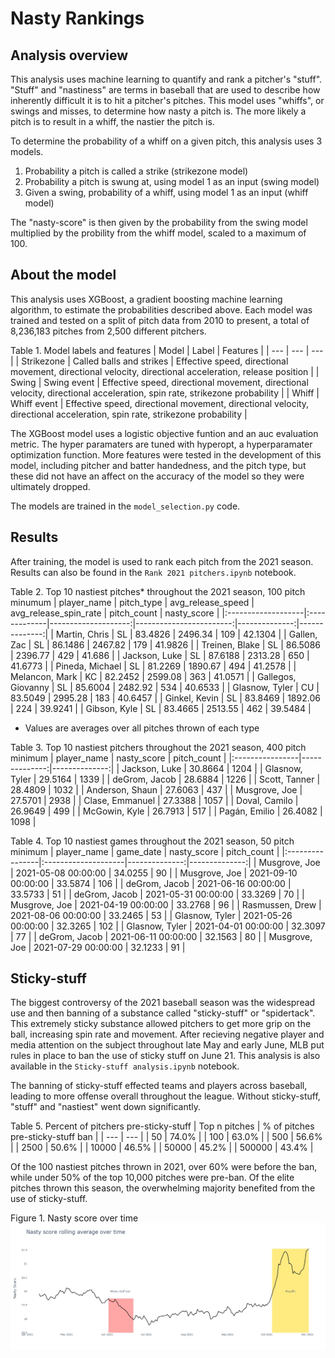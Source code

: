 # Nasty Rankings
## Analysis overview
This analysis uses machine learning to quantify and rank a pitcher's "stuff". "Stuff" and "nastiness" are terms in baseball that are used to describe how inherently difficult it is to hit a pitcher's pitches. This model uses "whiffs", or swings and misses, to determine how nasty a pitch is. The more likely a pitch is to result in a whiff, the nastier the pitch is.

To determine the probability of a whiff on a given pitch, this analysis uses 3 models.
1. Probability a pitch is called a strike (strikezone model)
3. Probability a pitch is swung at, using model 1 as an input (swing model)
4. Given a swing, probability of a whiff, using model 1 as an input (whiff model)

The "nasty-score" is then given by the probability from the swing model multiplied by the probility from the whiff model, scaled to a maximum of 100.

## About the model
This analysis uses XGBoost, a gradient boosting machine learning algorithm, to estimate the probabilities described above. Each model was trained and tested on a split of pitch data from 2010 to present, a total of 8,236,183 pitches from 2,500 different pitchers.

Table 1. Model labels and features
| Model | Label | Features |
| --- | --- | --- |
| Strikezone | Called balls and strikes | Effective speed, directional movement, directional velocity, directional acceleration, release position |
| Swing | Swing event | Effective speed, directional movement, directional velocity, directional acceleration, spin rate, strikezone probability |
| Whiff | Whiff event | Effective speed, directional movement, directional velocity, directional acceleration, spin rate, strikezone probability |

The XGBoost model uses a logistic objective funtion and an auc evaluation metric. The hyper paramaters are tuned with hyperopt, a hyperparamater optimization function. More features were tested in the development of this model, including pitcher and batter handedness, and the pitch type, but these did not have an affect on the accuracy of the model so they were ultimately dropped.

The models are trained in the ``model_selection.py`` code.

## Results
After training, the model is used to rank each pitch from the 2021 season. Results can also be found in the ``Rank 2021 pitchers.ipynb`` notebook.

Table 2. Top 10 nastiest pitches* throughout the 2021 season, 100 pitch minumum
| player_name        | pitch_type   |   avg_release_speed |   avg_release_spin_rate |   pitch_count |   nasty_score |
|:-------------------|:-------------|--------------------:|------------------------:|--------------:|--------------:|
| Martin, Chris      | SL           |             83.4826 |                 2496.34 |           109 |       42.1304 |
| Gallen, Zac        | SL           |             86.1486 |                 2467.82 |           179 |       41.9826 |
| Treinen, Blake     | SL           |             86.5086 |                 2396.77 |           429 |       41.686  |
| Jackson, Luke      | SL           |             87.6188 |                 2313.28 |           650 |       41.6773 |
| Pineda, Michael    | SL           |             81.2269 |                 1890.67 |           494 |       41.2578 |
| Melancon, Mark     | KC           |             82.2452 |                 2599.08 |           363 |       41.0571 |
| Gallegos, Giovanny | SL           |             85.6004 |                 2482.92 |           534 |       40.6533 |
| Glasnow, Tyler     | CU           |             83.5049 |                 2995.28 |           183 |       40.6457 |
| Ginkel, Kevin      | SL           |             83.8469 |                 1892.06 |           224 |       39.9241 |
| Gibson, Kyle       | SL           |             83.4665 |                 2513.55 |           462 |       39.5484 |
* Values are averages over all pitches thrown of each type 

Table 3. Top 10 nastiest pitchers throughout the 2021 season, 400 pitch minimum
| player_name     |   nasty_score |   pitch_count |
|:----------------|--------------:|--------------:|
| Jackson, Luke   |       30.8664 |          1204 |
| Glasnow, Tyler  |       29.5164 |          1339 |
| deGrom, Jacob   |       28.6884 |          1226 |
| Scott, Tanner   |       28.4809 |          1032 |
| Anderson, Shaun |       27.6063 |           437 |
| Musgrove, Joe   |       27.5701 |          2938 |
| Clase, Emmanuel |       27.3388 |          1057 |
| Doval, Camilo   |       26.9649 |           499 |
| McGowin, Kyle   |       26.7913 |           517 |
| Pagán, Emilio   |       26.4082 |          1098 |

Table 4. Top 10 nastiest games throughout the 2021 season, 50 pitch minimum
| player_name     | game_date           |   nasty_score |   pitch_count |
|:----------------|:--------------------|--------------:|--------------:|
| Musgrove, Joe   | 2021-05-08 00:00:00 |       34.0255 |            90 |
| Musgrove, Joe   | 2021-09-10 00:00:00 |       33.5874 |           106 |
| deGrom, Jacob   | 2021-06-16 00:00:00 |       33.5733 |            51 |
| deGrom, Jacob   | 2021-05-31 00:00:00 |       33.3269 |            70 |
| Musgrove, Joe   | 2021-04-19 00:00:00 |       33.2768 |            96 |
| Rasmussen, Drew | 2021-08-06 00:00:00 |       33.2465 |            53 |
| Glasnow, Tyler  | 2021-05-26 00:00:00 |       32.3265 |           102 |
| Glasnow, Tyler  | 2021-04-01 00:00:00 |       32.3097 |            77 |
| deGrom, Jacob   | 2021-06-11 00:00:00 |       32.1563 |            80 |
| Musgrove, Joe   | 2021-07-29 00:00:00 |       32.1233 |            91 |

## Sticky-stuff
The biggest controversy of the 2021 baseball season was the widespread use and then banning of a substance called "sticky-stuff" or "spidertack". This extremely sticky substance allowed pitchers to get more grip on the ball, increasing spin rate and movement. After recieving negative player and media attention on the subject throughout late May and early June, MLB put rules in place to ban the use of sticky stuff on June 21. This analysis is also available in the ``Sticky-stuff analysis.ipynb`` notebook.

The banning of sticky-stuff effected teams and players across baseball, leading to more offense overall throughout the league. Without sticky-stuff, "stuff" and "nastiest" went down significantly.

Table 5. Percent of pitchers pre-sticky-stuff
| Top n pitches | % of pitches pre-sticky-stuff ban |
| --- | --- |
| 50 | 74.0% |
| 100 | 63.0% |
| 500 | 56.6% |
| 2500 | 50.6% |
| 10000 | 46.5% |
| 50000 | 45.2% |
| 500000 | 43.4% |

Of the 100 nastiest pitches thrown in 2021, over 60% were before the ban, while under 50% of the top 10,000 pitches were pre-ban. Of the elite pitches thrown this season, the overwhelming majority benefited from the use of sticky-stuff.

Figure 1. Nasty score over time
![alt text](https://github.com/rileymjames/nasty_rankings/blob/main/images/nasty_plot.jpeg)


